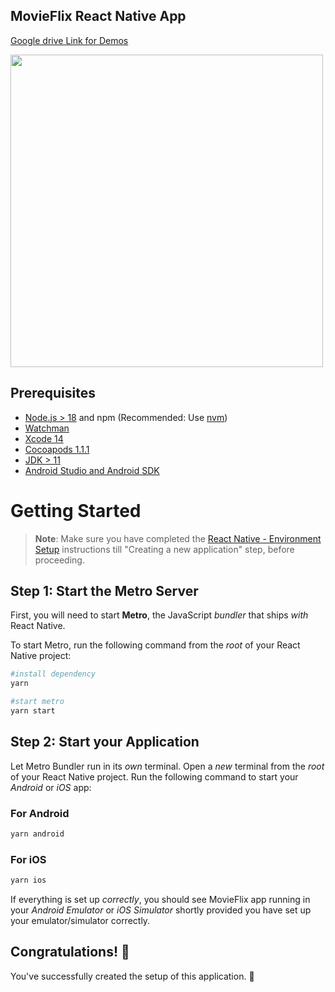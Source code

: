 ## MovieFlix React Native App

[Google drive Link for Demos](https://drive.google.com/drive/folders/1KArMsWH6LZdgznApG-4R0adCXbt0dxfE?usp=sharing)

<img src="https://github.com/subhadeepModak/movieflix/assets/50794400/a74ba4ac-3dc4-4ab8-83e6-6f163441f62c" height="500"/>


## Prerequisites

- [Node.js > 18](https://nodejs.org) and npm (Recommended: Use [nvm](https://github.com/nvm-sh/nvm))
- [Watchman](https://facebook.github.io/watchman)
- [Xcode 14](https://developer.apple.com/xcode)
- [Cocoapods 1.1.1](https://cocoapods.org)
- [JDK > 11](https://www.oracle.com/java/technologies/javase-jdk11-downloads.html)
- [Android Studio and Android SDK](https://developer.android.com/studio)

# Getting Started

>**Note**: Make sure you have completed the [React Native - Environment Setup](https://reactnative.dev/docs/environment-setup) instructions till "Creating a new application" step, before proceeding.

## Step 1: Start the Metro Server

First, you will need to start **Metro**, the JavaScript _bundler_ that ships _with_ React Native.

To start Metro, run the following command from the _root_ of your React Native project:

```bash
#install dependency
yarn

#start metro
yarn start
```

## Step 2: Start your Application

Let Metro Bundler run in its _own_ terminal. Open a _new_ terminal from the _root_ of your React Native project. Run the following command to start your _Android_ or _iOS_ app:

### For Android

```bash
yarn android
```

### For iOS

```bash
yarn ios
```

If everything is set up _correctly_, you should see MovieFlix app running in your _Android Emulator_ or _iOS Simulator_ shortly provided you have set up your emulator/simulator correctly.



## Congratulations! :tada:

You've successfully created the setup of this application. :partying_face:


